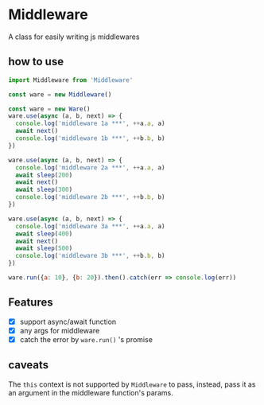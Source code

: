 # Middleware
A class for easily writing js middlewares

## how to use

```js
import Middleware from 'Middleware'

const ware = new Middleware()

const ware = new Ware()
ware.use(async (a, b, next) => {
  console.log('middleware 1a ***', ++a.a, a)
  await next()
  console.log('middleware 1b ***', ++b.b, b)
})

ware.use(async (a, b, next) => {
  console.log('middleware 2a ***', ++a.a, a)
  await sleep(200)
  await next()
  await sleep(300)
  console.log('middleware 2b ***', ++b.b, b)
})

ware.use(async (a, b, next) => {
  console.log('middleware 3a ***', ++a.a, a)
  await sleep(400)
  await next()
  await sleep(500)
  console.log('middleware 3b ***', ++b.b, b)
})

ware.run({a: 10}, {b: 20}).then().catch(err => console.log(err))
```

## Features

- [x] support async/await function
- [x] any args for middleware
- [x] catch the error by `ware.run()` 's promise

## caveats

The `this` context is not supported by `Middleware` to pass, instead, pass it as an argument in the middleware function's params.